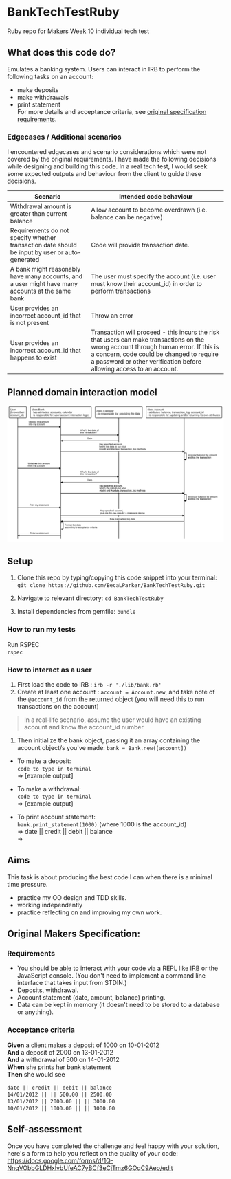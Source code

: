 # BankTechTestRuby
Ruby repo for Makers Week 10 individual tech test

## What does this code do?
Emulates a banking system. Users can interact in IRB to perform the following tasks on an account:
  - make deposits
  - make withdrawals
  - print statement    
For more details and acceptance criteria, see [original specification requirements](https://github.com/makersacademy/course/blob/main/individual_challenges/bank_tech_test.md).

### Edgecases / Additional scenarios  
I encountered edgecases and scenario considerations which were not covered by the original requirements. I have made the following decisions while designing and building this code. In a real tech test, I would seek some expected outputs and behaviour from the client to guide these decisions. 

Scenario | Intended code behaviour
---------|------------------------
Withdrawal amount is greater than current balance | Allow account to become overdrawn (i.e. balance can be negative)
Requirements do not specify whether transaction date should be input by user or auto-generated | Code will provide transaction date. 
A bank might reasonably have many accounts, and a user might have many accounts at the same bank | The user must specify the account (i.e. user must know their account_id) in order to perform transactions
User provides an incorrect account_id that is not present | Throw an error
User provides an incorrect account_id that happens to exist | Transaction will proceed - this incurs the risk that users can make transactions on the wrong account through human error. If this is a concern, code could be changed to require a password or other verification before allowing access to an account.

## Planned domain interaction model
![Domain Model for Bank Tech Test](./planning/domain_model.svg)


## Setup
1. Clone this repo by typing/copying this code snippet into your terminal:   
`git clone https://github.com/BecaLParker/BankTechTestRuby.git`

2. Navigate to relevant directory: 
 `cd BankTechTestRuby`
 
3. Install dependencies from gemfile:
`bundle`

### How to run my tests
Run RSPEC  
`rspec`


### How to interact as a user
1. First load the code to IRB : `irb -r './lib/bank.rb'`  
2. Create at least one account : `account = Account.new`, and take note of the `@account_id` from the returned object (you will need this to run transactions on the account)  
> In a real-life scenario, assume the user would have an existing account and know the account_id number.  
1. Then initialize the bank object, passing it an array containing the account object/s you've made: `bank = Bank.new([account])`

- To make a deposit:  
`code to type in terminal`  
=> [example output]

- To make a withdrawal:  
`code to type in terminal`  
=> [example output]

- To print account statement:  
`bank.print_statement(1000)` (where 1000 is the account_id)  
=> date || credit || debit || balance  
=> 

## Aims
This task is about producing the best code I can when there is a minimal time pressure.
 - practice my OO design and TDD skills.
 - working independently 
 - practice reflecting on and improving my own work.

## Original Makers Specification:

### Requirements

* You should be able to interact with your code via a REPL like IRB or the JavaScript console.  (You don't need to implement a command line interface that takes input from STDIN.)
* Deposits, withdrawal.
* Account statement (date, amount, balance) printing.
* Data can be kept in memory (it doesn't need to be stored to a database or anything).

### Acceptance criteria

**Given** a client makes a deposit of 1000 on 10-01-2012  
**And** a deposit of 2000 on 13-01-2012  
**And** a withdrawal of 500 on 14-01-2012  
**When** she prints her bank statement  
**Then** she would see

```
date || credit || debit || balance
14/01/2012 || || 500.00 || 2500.00
13/01/2012 || 2000.00 || || 3000.00
10/01/2012 || 1000.00 || || 1000.00
```

## Self-assessment

Once you have completed the challenge and feel happy with your solution, here's a form to help you reflect on the quality of your code: https://docs.google.com/forms/d/1Q-NnqVObbGLDHxlvbUfeAC7yBCf3eCjTmz6GOqC9Aeo/edit

